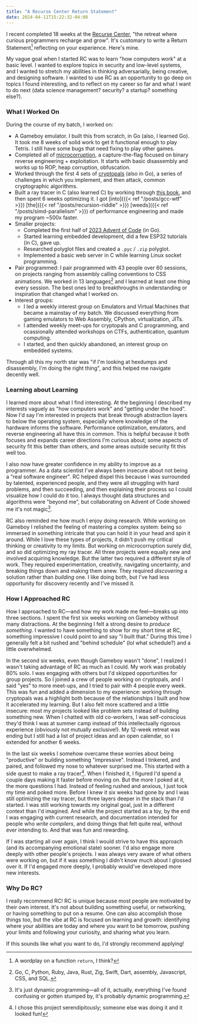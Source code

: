 ```yaml
---
title: "A Recurse Center Return Statement"
date: 2024-04-11T15:22:32-04:00
---
```


I recent completed 18 weeks at the [Recurse Center](https://recurse.com/), "the retreat where curious programmers recharge and grow". It's customary to write a Return Statement[^0] reflecting on your experience. Here's mine.

My vague goal when I started RC was to learn "how computers work" at a basic level. I wanted to explore topics in security and low-level systems, and I wanted to stretch my abilities in thinking adversarially, being creative, and designing software. I wanted to use RC as an opportunity to go deep on topics I found interesting, and to reflect on my career so far and what I want to do next (data science management? security? a startup? something else?).

### What I Worked On

During the course of my batch, I worked on:

* A Gameboy emulator. I built this from scratch, in Go (also, I learned Go). It took me 8 weeks of solid work to get it functional enough to play Tetris. I still have some bugs that need fixing to play other games.
* Completed all of [microcorruption](https://microcorruption.com/), a capture-the-flag focused on binary reverse engineering + exploitation. It starts with basic disassembly and works up to ROP, heap corruption, obfuscation.
* Worked through the first 4 sets of [cryptopals](https://cryptopals.com/) (also in Go), a series of challenges in which you implement, and then attack, common cryptographic algorithms.
* Built a ray tracer in C (also learned C) by working through [this book](https://raytracing.github.io/books/RayTracingInOneWeekend.html), and then spent 6 weeks optimizing it. I got [into]({{< ref "/posts/gcc-wtf" >}}) [the]({{< ref "/posts/recursion-riddle" >}}) [weeds]({{< ref "/posts/simd-parallelism" >}}) of performance engineering and made my program ~500x faster.
* Smaller projects:
  - Completed the first half of [2023 Advent of Code](https://github.com/JFeintzeig/advent_of_code_2023) (in Go).
  * Started learning embedded development, did a few ESP32 tutorials (in C), gave up.
  * Researched polyglot files and created a `.pyc` / `.zip` polyglot.
  * Implemented a basic web server in C while learning Linux socket programming.
* Pair programmed: I pair programmed with 43 people over 60 sessions, on projects ranging from assembly calling conventions to CSS animations. We worked in 13 languages[^1] and I learned at least one thing every session. The best ones led to breakthroughs in understanding or inspiration that changed what I worked on.
* Interest groups:
  * I led a weekly interest group on Emulators and Virtual Machines that became a mainstay of my batch. We discussed everything from gaming emulators to Web Assembly, CPython, virtualization, JITs.
  * I attended weekly meet-ups for cryptopals and C programming, and ocassionally attended workshops on CTFs, authentication, quantum computing.
  * I started, and then quickly abandoned, an interest group on embedded systems.

Through all this my north star was "if I'm looking at hexdumps and disassembly, I'm doing the right thing", and this helped me navigate decently well.

### Learning about Learning

I learned more about what I find interesting. At the beginning I described my interests vaguely as "how computers work" and "getting under the hood". Now I'd say I'm interested in projects that break through abstraction layers to below the operating system, especially where knowledge of the hardware informs the software. Performance optimization, emulators, and reverse engineering all have this in common. This is helpful because it both focuses and expands career directions I'm curious about; some aspects of security fit this better than others, and some areas outside security fit this well too.

I also now have greater confidence in my ability to improve as a programmer. As a data scientist I've always been insecure about not being a "real software engineer". RC helped dispel this because I was surrounded by talented, experienced people, and they were all struggling with hard problems, and then succeeding, and then explaining their process so I could visualize how I could do it too. I always thought data structures and algorithms were "beyond me", but collaborating on Advent of Code showed me it's not magic[^2].

RC also reminded me how much I enjoy doing research. While working on Gameboy I relished the feeling of mastering a complex system: being so immersed in something intricate that you can hold it in your head and spin it around. While I love these types of projects, it didn't push my critical thinking or creativity to my limits. But working on microcorruption surely did, and so did optimizing my ray tracer. All three projects were equally new and involved acquiring knowledge. But the latter two required a different style of work. They required experimentation, creativity, navigating uncertainty, and breaking things down and making them anew. They required *discovering* a solution rather than *building* one. I like doing both, but I've had less opportunity for discovery recently and I've missed it. 

### How I Approached RC

How I approached to RC&mdash;and how my work made me feel&mdash;breaks up into three sections. I spent the first six weeks working on Gameboy without many distractions. At the beginning I felt a strong desire to *produce something*. I wanted to have something to show for my short time at RC, something impressive I could point to and say "I built that." During this time I generally felt a bit rushed and "behind schedule" (lol what schedule?) and a little overwhelmed.

In the second six weeks, even though Gameboy wasn't "done", I realized I wasn't taking advantage of RC as much as I could. My work was probably 80% solo. I was engaging with others but I'd skipped opportunities for group projects. So I joined a crew of people working on cryptopals, and I said "yes" to more meet-ups, and I tried to pair with 4 people every week. This was fun and added a dimension to my experience: working through cryptopals was a highlight both because of the relationships I built and how it accelerated my learning. But I also felt more scattered and a little insecure: most my projects looked like problem sets instead of building something new. When I chatted with old co-workers, I was self-conscious they'd think I was at summer camp instead of this intellectually rigorous experience (obviously not mutually exclusive!). My 12-week retreat was ending but I still had a list of project ideas and an open calendar, so I extended for another 6 weeks.

In the last six weeks I somehow overcame these worries about being "productive" or building something "impressive". Instead I tinkered, and paired, and followed my nose to whatever surprised me. This started with a side quest to make a ray tracer[^3]. When I finished it, I figured I'd spend a couple days making it faster before moving on. But the more I poked at it, the more questions I had. Instead of feeling rushed and anxious, I just took my time and poked more. Before I knew it six weeks had gone by and I was still optimizing the ray tracer, but three layers deeper in the stack than I'd started. I was still working towards my original goal, just in a different context than I'd imagined. And while the project started as a toy, by the end I was engaging with current research, and documentation intended for people who *write compilers*, and doing things that felt quite real, without ever intending to. And that was fun and rewarding.

If I was starting all over again, I think I would strive to have this approach (and its accompanying emotional state) sooner. I'd also engage more deeply with other people's projects. I was always very aware of what others were working on, but if it was something I didn't know much about I glossed over it. If I'd engaged more deeply, I probably would've developed more new interests.

### Why Do RC?

I really recommend RC! RC is unique because most people are motivated by their own interest. It's not about building something useful, or networking, or having something to put on a resume. One can also accomplish those things too, but the vibe at RC is focused on learning and growth: identifying where your abilities are today and where you want to be tomorrow, pushing your limits and following your curiosity, and sharing what you learn.

If this sounds like what you want to do, I'd strongly recommend applying!

[^0]: A wordplay on a function `return`, I think?
[^1]: Go, C, Python, Ruby, Java, Rust, Zig, Swift, Dart, assembly, Javascript, CSS, and SQL.
[^2]: It's just dynamic programming&mdash;all of it, actually, everything I've found confusing or gotten stumped by, it's probably dynamic programming.
[^3]: I chose this project serendipitously; someone else was doing it and it looked fun!
